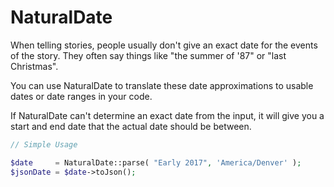# NaturalDate
When telling stories, people usually don't give an exact date for the events of the story. They often say things like "the summer of '87" or "last Christmas".

You can use NaturalDate to translate these date approximations to usable dates or date ranges in your code.

If NaturalDate can't determine an exact date from the input, it will give you a start and end date that the actual date should be between.


```php
// Simple Usage

$date     = NaturalDate::parse( "Early 2017", 'America/Denver' );
$jsonDate = $date->toJson();

```
